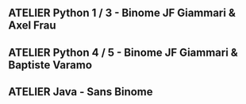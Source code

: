 ## ATELIER Python 1 / 3 - Binome JF Giammari & Axel Frau
## ATELIER Python 4 / 5 - Binome JF Giammari & Baptiste Varamo
## ATELIER Java - Sans Binome
